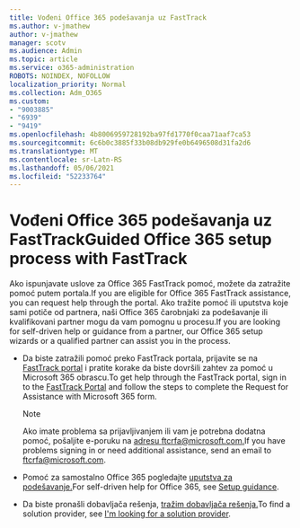 ```yaml
---
title: Vođeni Office 365 podešavanja uz FastTrack
ms.author: v-jmathew
author: v-jmathew
manager: scotv
ms.audience: Admin
ms.topic: article
ms.service: o365-administration
ROBOTS: NOINDEX, NOFOLLOW
localization_priority: Normal
ms.collection: Adm_O365
ms.custom:
- "9003885"
- "6939"
- "9419"
ms.openlocfilehash: 4b8006959728192ba97fd1770f0caa71aaf7ca53
ms.sourcegitcommit: 6c6b0c3885f33b08db929fe0b6496508d31fa2d6
ms.translationtype: MT
ms.contentlocale: sr-Latn-RS
ms.lasthandoff: 05/06/2021
ms.locfileid: "52233764"
---
```

# <a name="guided-office-365-setup-process-with-fasttrack"></a><span data-ttu-id="c75ee-102">Vođeni Office 365 podešavanja uz FastTrack</span><span class="sxs-lookup"><span data-stu-id="c75ee-102">Guided Office 365 setup process with FastTrack</span></span>

<span data-ttu-id="c75ee-103">Ako ispunjavate uslove za Office 365 FastTrack pomoć, možete da zatražite pomoć putem portala.</span><span class="sxs-lookup"><span data-stu-id="c75ee-103">If you are eligible for Office 365 FastTrack assistance, you can request help through the portal.</span></span> <span data-ttu-id="c75ee-104">Ako tražite pomoć ili uputstva koje sami potiče od partnera, naši Office 365 čarobnjaki za podešavanje ili kvalifikovani partner mogu da vam pomognu u procesu.</span><span class="sxs-lookup"><span data-stu-id="c75ee-104">If you are looking for self-driven help or guidance from a partner, our Office 365 setup wizards or a qualified partner can assist you in the process.</span></span>

- <span data-ttu-id="c75ee-105">Da biste zatražili pomoć preko FastTrack portala, prijavite se na [FastTrack portal](https://go.microsoft.com/fwlink/?linkid=2125443) i pratite korake da biste dovršili zahtev za pomoć u Microsoft 365 obrascu.</span><span class="sxs-lookup"><span data-stu-id="c75ee-105">To get help through the FastTrack portal, sign in to the [FastTrack Portal](https://go.microsoft.com/fwlink/?linkid=2125443) and follow the steps to complete the Request for Assistance with Microsoft 365 form.</span></span>

    > [!NOTE]
    > <span data-ttu-id="c75ee-106">Ako imate problema sa prijavljivanjem ili vam je potrebna dodatna pomoć, pošaljite e-poruku na [adresu ftcrfa@microsoft.com.](mailto:ftcrfa@microsoft.com)</span><span class="sxs-lookup"><span data-stu-id="c75ee-106">If you have problems signing in or need additional assistance, send an email to [ftcrfa@microsoft.com](mailto:ftcrfa@microsoft.com).</span></span>

- <span data-ttu-id="c75ee-107">Pomoć za samostalno Office 365 pogledajte [uputstva za podešavanje.](https://go.microsoft.com/fwlink/?linkid=2125827)</span><span class="sxs-lookup"><span data-stu-id="c75ee-107">For self-driven help for Office 365, see [Setup guidance](https://go.microsoft.com/fwlink/?linkid=2125827).</span></span>
- <span data-ttu-id="c75ee-108">Da biste pronašli dobavljača rešenja, [tražim dobavljača rešenja.](https://go.microsoft.com/fwlink/?linkid=2125918)</span><span class="sxs-lookup"><span data-stu-id="c75ee-108">To find a solution provider, see [I'm looking for a solution provider](https://go.microsoft.com/fwlink/?linkid=2125918).</span></span>